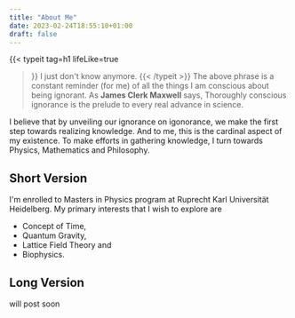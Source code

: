 ```yaml
---
title: "About Me"
date: 2023-02-24T18:55:10+01:00
draft: false
---
```

{{< typeit 
  tag=h1
  lifeLike=true
>}}
I just don't know anymore.
{{< /typeit >}}
The above phrase is a constant reminder (for me) of all the things I am conscious about being ignorant. As **James Clerk Maxwell** says,
> Thoroughly conscious ignorance is the prelude to every real advance in science.

I believe that by unveiling our ignorance on igonorance, we make the first step towards realizing knowledge. And to me, this is the cardinal aspect of my existence. To make efforts in gathering knowledge, I turn towards Physics, Mathematics and Philosophy.
## Short Version
I'm enrolled to Masters in Physics program at Ruprecht Karl Universität Heidelberg. My primary interests that I wish to explore are 
- Concept of Time, 
- Quantum Gravity, 
- Lattice Field Theory and
- Biophysics.

## Long Version

will post soon